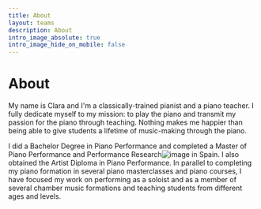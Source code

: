 ```yaml
---
title: About
layout: teams
description: About
intro_image_absolute: true
intro_image_hide_on_mobile: false
---
```


# About

My name is Clara and I'm a classically-trained pianist and a piano teacher. I fully dedicate myself to my mission: to play the piano and transmit my passion for the piano through teaching. Nothing makes me happier than being able to give students a lifetime of music-making through the piano.

I did a Bachelor Degree in Piano Performance and completed a Master of Piano Performance and Performance Research![image](https://user-images.githubusercontent.com/101880157/160488896-f51b71ea-a5cc-4f31-ac2f-6a466deaf0e6.png)
 in Spain. I also obtained the Artist Diploma in Piano Performance. In parallel to completing my piano formation in several piano masterclasses and piano courses, I have focused my work on performing as a soloist and as a member of several chamber music formations and teaching students from different ages and levels. 

